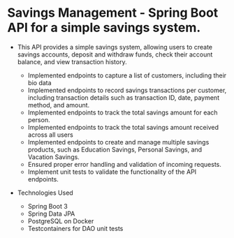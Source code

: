 #  Savings Management - Spring Boot API for a simple savings system.

   +  This API provides a simple savings system, allowing users to create savings accounts, deposit and withdraw funds, check their account balance, and view transaction history.
   
      +  Implemented endpoints to capture a list of customers, including their bio data
      +  Implemented endpoints to record savings transactions per customer, including transaction details such as transaction ID, date, payment method, and amount.
      +  Implemented endpoints to track the total savings amount for each person.
      +  Implemented endpoints to track the total savings amount received across all users
      +  Implemented endpoints to create and manage multiple savings products, such as Education Savings, Personal Savings, and Vacation Savings.
      +  Ensured proper error handling and validation of incoming requests.
      +  Implement unit tests to validate the functionality of the API endpoints.


   + Technologies Used
     + Spring Boot 3
     + Spring Data JPA
     + PostgreSQL on Docker
     + Testcontainers for DAO unit tests

